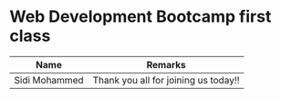 # Web Development Bootcamp first class

| Name  | Remarks |
| ------------- | ------------- |
| Sidi Mohammed  | Thank you all for joining us today!!  |
